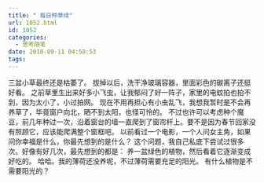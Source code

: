 ```yaml
---
title: " 每日种草续"
url: 1052.html
id: 1052
categories:
  - 思考随笔
date: 2010-09-11 04:58:53
tags:
---
```


三盆小草最终还是枯萎了。 拔掉以后，洗干净玻璃容器，里面彩色的碳离子还挺好看。 之前草里生出来好多小飞虫，让我郁闷了好一阵子，家里的电蚊拍也拍不到，因为太小了，小过拍网。 现在不用再担心有小虫乱飞，我想我暂时是不会再养草了，毕竟窗户向北，晒不到太阳，也怪可怜的。 不过也许可以考虑种个魔豆，前几年种过一次，沿着窗台的墙一直爬到了窗帘杆上。要不是因为春节回家没有照顾它，应该能爬满整个窗框吧。 以前看过一个电影，一个人问女主角，如果问你幸福是什么，你最先想到的是什么？ 这个问题，我自己私底下尝试过很多次。好像有好几次，最先想到的都是： 养一盆绿色的植物，然后看着它逐渐变成好吃的。 哈哈。我的薄荷还没养呢，不过薄荷需要充足的阳光。 有什么植物是不需要阳光的？